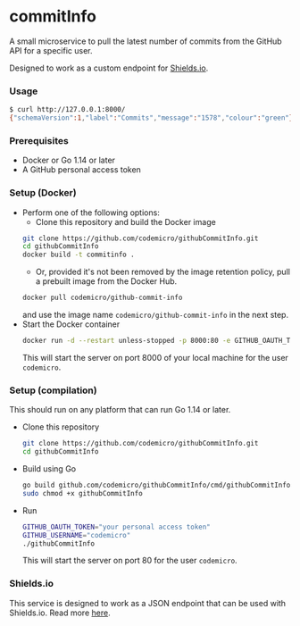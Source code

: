 # commitInfo

A small microservice to pull the latest number of commits from the GitHub API for a specific user.

Designed to work as a custom endpoint for [Shields.io](https://shields.io).

### Usage
```bash
$ curl http://127.0.0.1:8000/
{"schemaVersion":1,"label":"Commits","message":"1578","colour":"green"}
```

### Prerequisites
* Docker or Go 1.14 or later
* A GitHub personal access token

### Setup (Docker)

* Perform one of the following options:
    * Clone this repository and build the Docker image
    ```bash
    git clone https://github.com/codemicro/githubCommitInfo.git
    cd githubCommitInfo
    docker build -t commitinfo .
    ```
    * Or, provided it's not been removed by the image retention policy, pull a prebuilt image from the Docker Hub.
    ```bash
    docker pull codemicro/github-commit-info
    ```
    and use the image name `codemicro/github-commit-info` in the next step.
* Start the Docker container
  ```bash
  docker run -d --restart unless-stopped -p 8000:80 -e GITHUB_OAUTH_TOKEN="your personal access token" -e GITHUB_USERNAME="codemicro" commitinfo
  ```
  This will start the server on port 8000 of your local machine for the user `codemicro`.

### Setup (compilation)

This should run on any platform that can run Go 1.14 or later.

* Clone this repository
  ```bash
  git clone https://github.com/codemicro/githubCommitInfo.git
  cd githubCommitInfo
  ```
* Build using Go
  ```bash
  go build github.com/codemicro/githubCommitInfo/cmd/githubCommitInfo
  sudo chmod +x githubCommitInfo
  ```
* Run
  ```bash
  GITHUB_OAUTH_TOKEN="your personal access token"
  GITHUB_USERNAME="codemicro"
  ./githubCommitInfo
  ```
  This will start the server on port 80 for the user `codemicro`.

### Shields.io

This service is designed to work as a JSON endpoint that can be used with Shields.io. Read more [here](https://shields.io/endpoint).